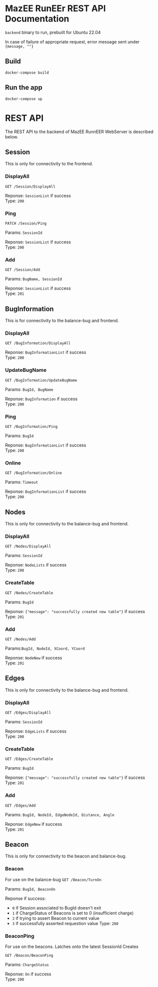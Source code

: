 # MazEE RunEEr REST API Documentation

`backend` binary to run, prebuilt for Ubuntu 22.04

In case of failure of appropriate request, error message sent under `{message, ""}`

## Build

    docker-compose build

## Run the app

    docker-compose up


# REST API

The REST API to the backend of MazEE RunnEER WebServer is described below.

## Session
This is only for connectivity to the frontend.

### DisplayAll

`GET /Session/DisplayAll`

Reponse: `SessionList`  if success <br> 
Type: `200`
### Ping

`PATCH /Session/Ping`

Params: `SessionId`

Reponse: `SessionList` if success<br> 
Type: `200`

### Add

`GET /Session/Add`

Params: `BugName, SessionId`

Reponse: `SessionList` if success<br> 
Type: `201`

## BugInformation
This is for connectivity to the balance-bug and frontend.

### DisplayAll

`GET /BugInformation/DisplayAll`

Reponse: `BugInformationList` if success<br> 
Type: `200`

### UpdateBugName

`GET /BugInformation/UpdateBugName`

Params: `BugId, BugName`

Reponse: `BugInformation` if success<br> 
Type: `200`

### Ping

`GET /BugInformation/Ping`

Params: `BugId`

Reponse: `BugInformationList` if success<br> 
Type: `200`

### Online

`GET /BugInformation/Online`

Params: `Timeout`

Reponse: `BugInformationList` if success<br> 
Type: `200`

## Nodes
This is only for connectivity to the balance-bug and frontend.

### DisplayAll

`GET /Nodes/DisplayAll`

Params: `SessionId`

Reponse: `NodeLists` if success<br> 
Type: `200`

### CreateTable

`GET /Nodes/CreateTable`

Params: `BugId`

Reponse: `{"message": "successfully created new table"}` if success<br> 
Type: `201`

### Add

`GET /Nodes/Add`

Params:`BugId, NodeId, XCoord, YCoord`

Reponse: `NodeNew` if success<br> 
Type: `201`

## Edges
This is only for connectivity to the balance-bug and frontend.

### DisplayAll

`GET /Edges/DisplayAll`

Params: `SessionId`

Reponse: `EdgeLists` if success <br> 
Type: `200`

### CreateTable

`GET /Edges/CreateTable`

Params: `BugId`

Reponse: `{"message": "successfully created new table"}` if success<br> 
Type: `201`

### Add

`GET /Edges/Add`

Params: `BugId, NodeId, EdgeNodeId, Distance, Angle`

Reponse: `EdgeNew` if success<br> 
Type: `201`

## Beacon
This is only for connectivity to the beacon and balance-bug.

### Beacon
For use on the balance-bug
`GET /Beacon/TurnOn`

Params: `BugId, BeaconOn`<br> 

Reponse if success:
- `0` if Session associated to BugId doesn't exit
- `1` if ChargeStatus of Beacons is set to 0 (insufficient charge)
- `2` if trying to assert Beacon to current value
- `3` if successfully asserted requestion value
Type: `200`

### BeaconPing
For use on the beacons. Latches onto the latest SessionId Creates

`GET /Beacon/BeaconPing`

Params: `ChargeStatus`

Reponse: `On` if success<br> 
Type: `200`

